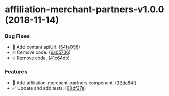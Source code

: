 # affiliation-merchant-partners-v1.0.0 (2018-11-14)


### Bug Fixes

* :construction: Add contant apiUrl. ([54fa098](https://github.com/stone-payments/affiliation-web-components/commit/54fa098))
* :fire: Cemove code. ([6a05736](https://github.com/stone-payments/affiliation-web-components/commit/6a05736))
* :fire: Remove code. ([41c64db](https://github.com/stone-payments/affiliation-web-components/commit/41c64db))


### Features

* :construction: Add affiliation-merchant-partners component. ([33da84f](https://github.com/stone-payments/affiliation-web-components/commit/33da84f))
* :white_check_mark: Update and add tests. ([68df27a](https://github.com/stone-payments/affiliation-web-components/commit/68df27a))
